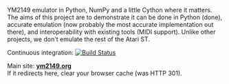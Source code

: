 YM2149 emulator in Python, NumPy and a little Cython where it matters. The aims of this project are to demonstrate it can be done in Python (done), accurate emulation (now probably the most accurate implementation out there), and interoperability with existing tools (MIDI support). Unlike other projects, we don't emulate the rest of the Atari ST.

Continuous integration: [![Build Status](https://drone.io/github.com/combatopera/pym2149/status.png)](https://drone.io/github.com/combatopera/pym2149)

Main site: **[ym2149.org](http://ym2149.org/)**  
If it redirects here, clear your browser cache (was HTTP 301).
